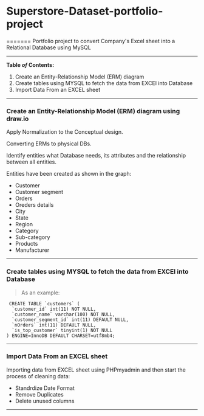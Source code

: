 # Superstore-Dataset-portfolio-project

=======
Portfolio project to convert Company's Excel sheet into a Relational Database using MySQL 

---

**Table *of* Contents:**
1. Create an Entity-Relationship Model (ERM) diagram
2. Create tables using MYSQL to fetch the data from EXCEl into Database
3. Import Data From an EXCEL sheet
---

### Create an Entity-Relationship Model (ERM) diagram using draw.io

Apply Normalization to the Conceptual design.

Converting ERMs to physical DBs.

Identify entities what Database needs, its attributes and the relationship between all entities.

Entities have been created as shown in the graph:

 * Customer  
 * Customer segment 
 * Orders 
 * Oreders details  
 * City 
 * State  
 * Region  
 * Category  
 * Sub-category 
 * Products 
 * Manufacturer 

---

### Create tables using MYSQL to fetch the data from EXCEl into Database

 > As an example:

```mysql
 CREATE TABLE `customers` (
  `customer_id` int(11) NOT NULL,
  `customer_name` varchar(100) NOT NULL,
  `customer_segment_id` int(11) DEFAULT NULL,
  `nOrders` int(11) DEFAULT NULL,
  `is_top_customer` tinyint(1) NOT NULL
) ENGINE=InnoDB DEFAULT CHARSET=utf8mb4;
```
---
### Import Data From an EXCEL sheet
Importing data from EXCEL sheet using PHPmyadmin and then start the process of cleaning data: 

* Standrdize Date Format 
* Remove Duplicates 
* Delete unused columns 
---













